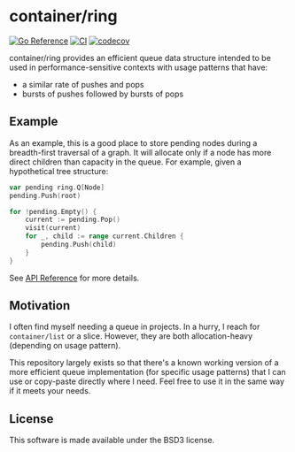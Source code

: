 # container/ring

[![Go Reference](https://pkg.go.dev/badge/go.abhg.dev/container/ring.svg)](https://pkg.go.dev/go.abhg.dev/container/ring)
[![CI](https://github.com/abhinav/ring-go/actions/workflows/ci.yml/badge.svg)](https://github.com/abhinav/ring-go/actions/workflows/ci.yml)
[![codecov](https://codecov.io/gh/abhinav/ring-go/branch/main/graph/badge.svg?token=zXfHANxPoF)](https://codecov.io/gh/abhinav/ring-go)

container/ring provides an efficient queue data structure
intended to be used in performance-sensitive contexts
with usage patterns that have:

- a similar rate of pushes and pops
- bursts of pushes followed by bursts of pops

## Example

As an example, this is a good place to store pending nodes
during a breadth-first traversal of a graph.
It will allocate only if a node has more direct children
than capacity in the queue.
For example, given a hypothetical tree structure:

```go
var pending ring.Q[Node]
pending.Push(root)

for !pending.Empty() {
    current := pending.Pop()
    visit(current)
    for _, child := range current.Children {
        pending.Push(child)
    }
}
```

See [API Reference](https://abhinav.github.io/ring-go) for more details.

## Motivation

I often find myself needing a queue in projects.
In a hurry, I reach for `container/list` or a slice.
However, they are both allocation-heavy (depending on usage pattern).

This repository largely exists so that there's a known working version
of a more efficient queue implementation (for specific usage patterns)
that I can use or copy-paste directly where I need.
Feel free to use it in the same way if it meets your needs.

## License

This software is made available under the BSD3 license.
